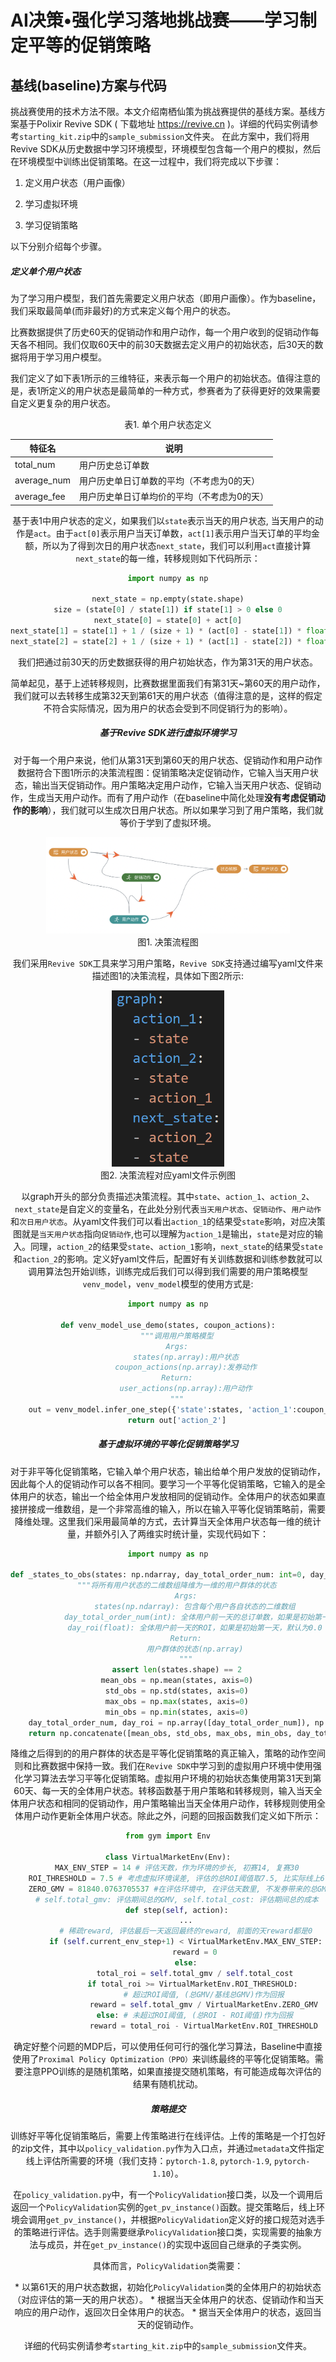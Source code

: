 

# AI决策•强化学习落地挑战赛——学习制定平等的促销策略

## 基线(baseline)方案与代码

挑战赛使用的技术方法不限。本文介绍南栖仙策为挑战赛提供的基线方案。基线方案基于Polixir Revive SDK ( 下载地址 https://revive.cn )。详细的代码实例请参考`starting_kit.zip`中的`sample_submission`文件夹。
在此方案中，我们将用Revive SDK从历史数据中学习环境模型，环境模型包含每一个用户的模拟，然后在环境模型中训练出促销策略。在这一过程中，我们将完成以下步骤：

1. 定义用户状态（用户画像）

2. 学习虚拟环境

3. 学习促销策略

以下分别介绍每个步骤。

##### 定义单个用户状态

为了学习用户模型，我们首先需要定义用户状态（即用户画像）。作为baseline，我们采取最简单(而非最好)的方式来定义每个用户的状态。

比赛数据提供了历史60天的促销动作和用户动作，每一个用户收到的促销动作每天各不相同。我们仅取60天中的前30天数据去定义用户的初始状态，后30天的数据将用于学习用户模型。

我们定义了如下表1所示的三维特征，来表示每一个用户的初始状态。值得注意的是，表1所定义的用户状态是最简单的一种方式，参赛者为了获得更好的效果需要自定义更复杂的用户状态。

<center> 表1. 单个用户状态定义

| 特征名      | 说明                                        |
| ----------- | ------------------------------------------- |
| total_num   | 用户历史总订单数                            |
| average_num | 用户历史单日订单数的平均（不考虑为0的天）   |
| average_fee | 用户历史单日订单均价的平均（不考虑为0的天） |

基于表1中用户状态的定义，如果我们以`state`表示当天的用户状态,  当天用户的动作是`act`。由于`act[0]`表示用户当天订单数，`act[1]`表示用户当天订单的平均金额，所以为了得到次日的用户状态`next_state`，我们可以利用`act`直接计算`next_state`的每一维，转移规则如下代码所示：

```python
import numpy as np

next_state = np.empty(state.shape)
size = (state[0] / state[1]) if state[1] > 0 else 0
next_state[0] = state[0] + act[0]
next_state[1] = state[1] + 1 / (size + 1) * (act[0] - state[1]) * float(act[0] > 0.0)
next_state[2] = state[2] + 1 / (size + 1) * (act[1] - state[2]) * float(act[1] > 0.0)
```

我们把通过前30天的历史数据获得的用户初始状态，作为第31天的用户状态。

简单起见，基于上述转移规则，比赛数据里面我们有第31天~第60天的用户动作，我们就可以去转移生成第32天到第61天的用户状态（值得注意的是，这样的假定不符合实际情况，因为用户的状态会受到不同促销行为的影响）。

##### 基于Revive SDK进行虚拟环境学习

对于每一个用户来说，他们从第31天到第60天的用户状态、促销动作和用户动作数据符合下图1所示的决策流程图：促销策略决定促销动作，它输入当天用户状态，输出当天促销动作。用户策略决定用户动作，它输入当天用户状态、促销动作，生成当天用户动作。而有了用户动作（在baseline中简化处理**没有考虑促销动作的影响**），我们就可以生成次日用户状态。所以如果学习到了用户策略，我们就等价于学到了虚拟环境。

<img src="revive_graph.png" style="zoom:38%;" />

<center> 图1. 决策流程图

​    我们采用`Revive SDK`工具来学习用户策略，`Revive SDK`支持通过编写yaml文件来描述图1的决策流程，具体如下图2所示:

<img src="yaml.png"  style="zoom:58%;" />



<center> 图2. 决策流程对应yaml文件示例图

以graph开头的部分负责描述决策流程。其中`state`、`action_1`、`action_2`、`next_state`是自定义的变量名，在此处分别代表`当天用户状态`、`促销动作`、`用户动作`和`次日用户状态`。从yaml文件我们可以看出`action_1`的结果受`state`影响，对应决策图就是`当天用户状态`指向`促销动作`,也可以理解为`action_1`是输出，`state`是对应的输入。同理，`action_2`的结果受`state`、`action_1`影响，`next_state`的结果受`state`和`action_2`的影响。定义好yaml文件后，配置好有关训练数据和训练参数就可以调用算法包开始训练，训练完成后我们可以得到我们需要的用户策略模型`venv_model`，`venv_model`模型的使用方式是:

```python
import numpy as np

def venv_model_use_demo(states, coupon_actions):
    """调用用户策略模型
    Args:
    	states(np.array):用户状态
    	coupon_actions(np.array):发券动作
    Return:
    	user_actions(np.array):用户动作
    """
    out = venv_model.infer_one_step({'state':states, 'action_1':coupon_actions})
	return out['action_2']
```

##### 基于虚拟环境的平等化促销策略学习

对于非平等化促销策略，它输入单个用户状态，输出给单个用户发放的促销动作，因此每个人的促销动作可以各不相同。要学习一个平等化促销策略，它输入的是全体用户的状态，输出一个给全体用户发放相同的促销动作。全体用户的状态如果直接拼接成一维数组，是一个非常高维的输入，所以在输入平等化促销策略前，需要降维处理。这里我们采用最简单的方式，去计算当天全体用户状态每一维的统计量，并额外引入了两维实时统计量，实现代码如下：

```python
import numpy as np

def _states_to_obs(states: np.ndarray, day_total_order_num: int=0, day_roi: float=0.0):
    """将所有用户状态的二维数组降维为一维的用户群体的状态
        Args:
            states(np.ndarray): 包含每个用户各自状态的二维数组
            day_total_order_num(int): 全体用户前一天的总订单数，如果是初始第一天，默认为0
            day_roi(float): 全体用户前一天的ROI，如果是初始第一天，默认为0.0
        Return:
            用户群体的状态(np.array)
        """
    assert len(states.shape) == 2
    mean_obs = np.mean(states, axis=0)
    std_obs = np.std(states, axis=0)
    max_obs = np.max(states, axis=0)
    min_obs = np.min(states, axis=0)
    day_total_order_num, day_roi = np.array([day_total_order_num]), np.array([day_roi])
    return np.concatenate([mean_obs, std_obs, max_obs, min_obs, day_total_order_num, day_roi], 0)
```

降维之后得到的的用户群体的状态是平等化促销策略的真正输入，策略的动作空间则和比赛数据中保持一致。我们在`Revive SDK`中学习到的虚拟用户环境中使用强化学习算法去学习平等化促销策略。虚拟用户环境的初始状态集使用第31天到第60天、每一天的全体用户状态。转移函数基于用户策略和转移规则，输入当天全体用户状态和相同的促销动作，用户策略输出当天全体用户动作，转移规则使用全体用户动作更新全体用户状态。除此之外，问题的回报函数我们定义如下所示：

```python
from gym import Env

class VirtualMarketEnv(Env):
	MAX_ENV_STEP = 14 # 评估天数，作为环境的步长, 初赛14, 复赛30
	ROI_THRESHOLD = 7.5 # 考虑虚拟环境误差, 评估的总ROI阈值取7.5, 比实际线上6.5要高1.0
	ZERO_GMV = 81840.0763705537 #在评估环境中, 在评估天数里, 不发券带来的总GMV
    # self.total_gmv: 评估期间总的GMV, self.total_cost: 评估期间总的成本
    def step(self, action):
        ...
        # 稀疏reward, 评估最后一天返回最终的reward, 前面的天reward都是0
        if (self.current_env_step+1) < VirtualMarketEnv.MAX_ENV_STEP:
            reward = 0
        else:
            total_roi = self.total_gmv / self.total_cost
            if total_roi >= VirtualMarketEnv.ROI_THRESHOLD: 
                # 超过ROI阈值, (总GMV/基线总GMV)作为回报
            	reward = self.total_gmv / VirtualMarketEnv.ZERO_GMV
            else: # 未超过ROI阈值, (总ROI - ROI阈值)作为回报
            	reward = total_roi - VirtualMarketEnv.ROI_THRESHOLD
```

确定好整个问题的MDP后，可以使用任何可行的强化学习算法，Baseline中直接使用了`Proximal Policy Optimization（PPO）`来训练最终的平等化促销策略。需要注意PPO训练的是随机策略，如果直接提交随机策略，有可能造成每次评估的结果有随机扰动。

##### 策略提交

训练好平等化促销策略后，需要上传策略进行在线评估。上传的策略是一个打包好的zip文件，其中以`policy_validation.py`作为入口点，并通过`metadata`文件指定线上评估所需要的环境（我们支持：`pytorch-1.8`, `pytorch-1.9`, `pytorch-1.10`）。

在`policy_validation.py`中，有一个`PolicyValidation`接口类，以及一个调用后返回一个`PolicyValidation`实例的`get_pv_instance()`函数。提交策略后，线上环境会调用`get_pv_instance()`，并根据`PolicyValidation`定义好的接口规范对选手的策略进行评估。选手则需要继承`PolicyValidation`接口类，实现需要的抽象方法与成员，并在`get_pv_instance()`的实现中返回自己继承的子类实例。

具体而言，`PolicyValidation`类需要：

\* 以第61天的用户状态数据，初始化`PolicyValidation`类的全体用户的初始状态（对应评估的第一天的用户状态）。
\* 根据当天全体用户的状态、促销动作和当天响应的用户动作，返回次日全体用户的状态。
\* 据当天全体用户的状态，返回当天的促销动作。

详细的代码实例请参考`starting_kit.zip`中的`sample_submission`文件夹。

